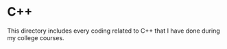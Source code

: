 # C++

This directory includes every coding related to C++ that I have done during my college courses.

